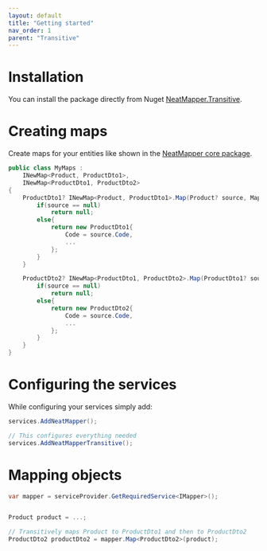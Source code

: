 ```yaml
---
layout: default
title: "Getting started"
nav_order: 1
parent: "Transitive"
---
```


# Installation

You can install the package directly from Nuget [NeatMapper.Transitive](https://www.nuget.org/packages/NeatMapper.Transitive).

# Creating maps

Create maps for your entities like shown in the [NeatMapper core package](/getting-started).

```csharp
public class MyMaps :
	INewMap<Product, ProductDto1>,
	INewMap<ProductDto1, ProductDto2>
{
	ProductDto1? INewMap<Product, ProductDto1>.Map(Product? source, MappingContext context){
		if(source == null)
			return null;
		else{
			return new ProductDto1{
				Code = source.Code,
				...
			};
		}
	}

	ProductDto2? INewMap<ProductDto1, ProductDto2>.Map(ProductDto1? source, MappingContext context){
		if(source == null)
			return null;
		else{
			return new ProductDto2{
				Code = source.Code,
				...
			};
		}
	}
}
```

# Configuring the services

While configuring your services simply add:

```csharp
services.AddNeatMapper();

// This configures everything needed
services.AddNeatMapperTransitive();
```

# Mapping objects

```csharp
var mapper = serviceProvider.GetRequiredService<IMapper>();


Product product = ...;

// Transitively maps Product to ProductDto1 and then to ProductDto2
ProductDto2 productDto2 = mapper.Map<ProductDto2>(product);
```
